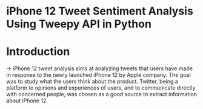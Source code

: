# iPhone 12 Tweet Sentiment Analysis Using Tweepy API in Python

# Introduction

  -> iPhone 12 tweet analysis aims at analyzing tweets that users have made in response to the newly launched iPhone 12 by Apple company. The goal was to study what the users think about the product. Twitter, being a platform to opinions and experiences of users, and to communicate directly with concerned people, was chosen as a good source to extract information about iPhone 12.
  

